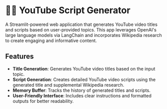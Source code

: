 # 🦜🔗 YouTube Script Generator

A Streamlit-powered web application that generates YouTube video titles and scripts based on user-provided topics. This app leverages OpenAI's large language models via LangChain and incorporates Wikipedia research to create engaging and informative content.

## Features

- **Title Generation**: Generates YouTube video titles based on the input topic.
- **Script Generation**: Creates detailed YouTube video scripts using the generated title and supplemental Wikipedia research.
- **Memory Buffer**: Tracks the history of generated titles and scripts.
- **User-Friendly Interface**: Includes clear instructions and formatted outputs for better readability.
